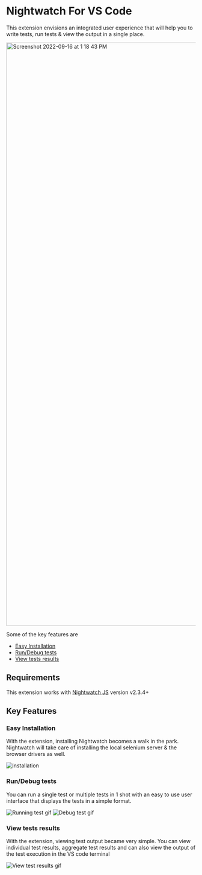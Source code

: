 # Nightwatch For VS Code

This extension envisions an integrated user experience that will help you to write tests, run tests & view the output in a single place.

<img width="1552" alt="Screenshot 2022-09-16 at 1 18 43 PM" src="https://user-images.githubusercontent.com/8705386/190586086-b9f14ee1-576c-4ddd-81cb-8e34c02d1212.png">


Some of the key features are

- [Easy Installation](#easy-installation)
- [Run/Debug tests](#rundebug-tests)
- [View tests results](#view-tests-results)

## Requirements

This extension works with [Nightwatch JS][nightwatch] version v2.3.4+

## Key Features

### Easy Installation

With the extension, installing Nightwatch becomes a walk in the park. Nightwatch will take care of installing the local selenium server & the browser drivers as well.

![installation](https://user-images.githubusercontent.com/8705386/190579688-0bb1b1fa-161e-4e10-a409-a18df2672f31.gif)

### Run/Debug tests

You can run a single test or multiple tests in 1 shot with an easy to use user interface that displays the tests in a simple format.

![Running test gif](https://user-images.githubusercontent.com/8705386/190579700-30e75b82-be29-4ba8-bdc6-2b669f7b8a8f.gif)
![Debug test gif](https://user-images.githubusercontent.com/8705386/190579636-5b68c60f-f2be-44ec-b4ab-2e6c13d5c748.gif)

### View tests results

With the extension, viewing test output became very simple. You can view individual test results, aggregate test results and can also view the output of the test execution in the VS code terminal

![View test results gif](https://user-images.githubusercontent.com/8705386/190579714-d1a88218-372e-49d7-a8af-8d615ed23379.gif)

[nightwatch]: https://nightwatchjs.org/
